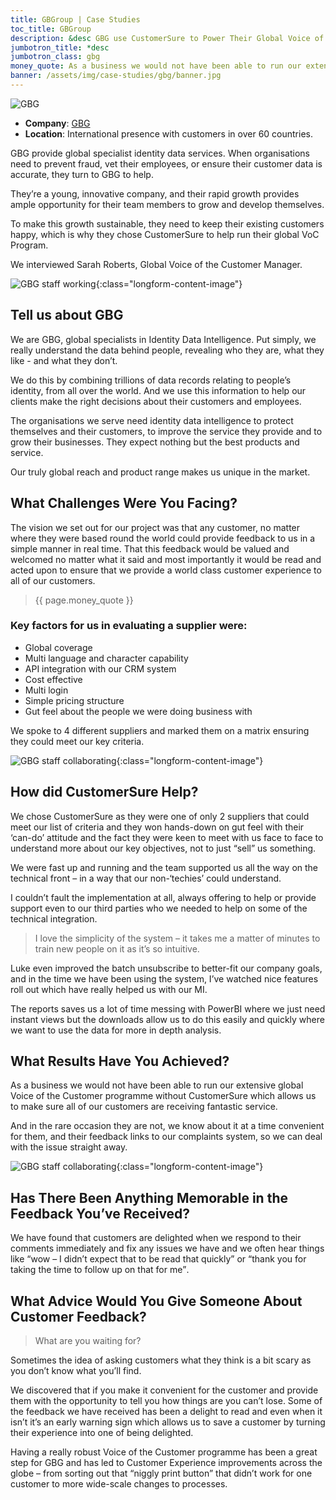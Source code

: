 ```yaml
---
title: GBGroup | Case Studies
toc_title: GBGroup
description: &desc GBG use CustomerSure to Power Their Global Voice of the Customer Programme
jumbotron_title: *desc
jumbotron_class: gbg
money_quote: As a business we would not have been able to run our extensive global Voice of the Customer programme without CustomerSure.
banner: /assets/img/case-studies/gbg/banner.jpg
---
```


![GBG](/assets/img/case-studies/gbg/gbg-logo.svg)

* __Company__: [GBG](http://gbgplc.com/)
* __Location__: International presence with customers in over 60 countries.

GBG provide global specialist identity data services. When organisations need to
prevent fraud, vet their employees, or ensure their customer data is accurate,
they turn to GBG to help.

They’re a young, innovative company, and their rapid growth provides ample
opportunity for their team members to grow and develop themselves.

To make this growth sustainable, they need to keep their existing customers
happy, which is why they chose CustomerSure to help run their global VoC
Program.

We interviewed Sarah Roberts, Global Voice of the Customer Manager.

![GBG staff working](/assets/img/case-studies/gbg/gbg1.jpg){:class="longform-content-image"}

## Tell us about GBG
We are GBG, global specialists in Identity Data Intelligence. Put simply, we
really understand the data behind people, revealing who they are, what they like - and what they don’t.

We do this by combining trillions of data records relating to people’s
identity, from all over the world. And we use this information to help our
clients make the right decisions about their customers and employees.

The organisations we serve need identity data intelligence to protect
themselves and their customers, to improve the service they provide and to grow
their businesses. They expect nothing but the best products and service.

Our truly global reach and product range makes us unique in the market.


## What Challenges Were You Facing?
The vision we set out for our project was that any customer, no matter where
they were based round the world could provide feedback to us in a simple manner
in real time. That this feedback would be valued and welcomed no matter what it
said and most importantly it would be read and acted upon to ensure that we
provide a world class customer experience to all of our customers.

> {{ page.money_quote }}

### Key factors for us in evaluating a supplier were:

* Global coverage
* Multi language and character capability
* API integration with our CRM system
* Cost effective
* Multi login
* Simple pricing structure
* Gut feel about the people we were doing business with

We spoke to 4 different suppliers and marked them on a matrix ensuring they could meet our key criteria.

![GBG staff collaborating](/assets/img/case-studies/gbg/gbg2.jpg){:class="longform-content-image"}

## How did CustomerSure Help?
We chose CustomerSure as they were one of only 2 suppliers that could meet our
list of criteria and they won hands-down on gut feel with their ‘can-do’
attitude and the fact they were keen to meet with us face to face to understand
more about our key objectives, not to just &ldquo;sell&rdquo; us something.

We were fast up and running and the team supported us all the way on the
technical front – in a way that our non-‘techies’ could understand.

I couldn&rsquo;t fault the implementation at all, always offering to help or
provide support even to our third parties who we needed to help on some of the
technical integration.

> I love the simplicity of the system – it takes me a matter of minutes to train
> new people on it as it&rsquo;s so intuitive.

Luke even improved the batch unsubscribe to better-fit our company goals, and
in the time we have been using the system, I&rsquo;ve watched nice features roll
out which have really helped us with our MI.

The reports saves us a lot of time messing with PowerBI where we just need
instant views but the downloads allow us to do this easily and quickly where we
want to use the data for more in depth analysis.

## What Results Have You Achieved?
As a business we would not have been able to run our extensive global Voice of
the Customer programme without CustomerSure which allows us to make sure all of
our customers are receiving fantastic service.

And in the rare occasion they are not, we know about it at a time convenient for
them, and their feedback links to our complaints system, so we can deal with the
issue straight away.

![GBG staff collaborating](/assets/img/case-studies/gbg/gbg3.jpg){:class="longform-content-image"}

## Has There Been Anything Memorable in the Feedback You’ve Received?
We have found that customers are delighted when we respond to their comments
immediately and fix any issues we have and we often hear things like
<q>wow – I didn&rsquo;t expect that to be read that quickly</q> or
<q>thank you for taking the time to follow up on that for me</q>.


## What Advice Would You Give Someone About Customer Feedback?

> What are you waiting for?

Sometimes the idea of asking customers what they think is a bit scary as you
don&rsquo;t know what you&rsquo;ll find.

We discovered that if you make it convenient for the customer and provide them
with the opportunity to tell you how things are you can&rsquo;t lose. Some of
the feedback we have received has been a delight to read and even when it
isn&rsquo;t it&rsquo;s an early warning sign which allows us to save a customer
by turning their experience into one of being delighted.

Having a really robust Voice of the Customer programme has been a great step for
GBG and has led to Customer Experience improvements across the globe – from
sorting out that &ldquo;niggly print button&rdquo; that didn&rsquo;t work for
one customer to more wide-scale changes to processes.
